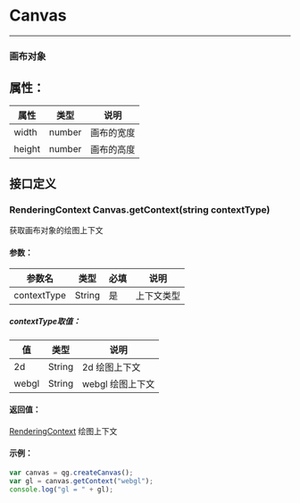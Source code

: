 # Canvas
---

### 画布对象

## 属性：
| 属性      | 类型       | 说明  |
| -------- | -------- | ---- |
| width | number | 画布的宽度    |
| height | number | 画布的高度    |

## 接口定义

### RenderingContext Canvas.getContext(string contextType)

获取画布对象的绘图上下文

#### 参数：

| 参数名      | 类型       | 必填   | 说明       |
| -------- | -------- | ---- | -------- |
| contextType | String | 是    | 上下文类型     |

##### contextType取值：

| 值      | 类型      | 说明       |
| -------- | -------- | -------- |
| 2d | String  | 2d 绘图上下文     |
| webgl | String  | webgl 绘图上下文     |

#### 返回值：
[RenderingContext](/xuan-ran/hua-bu/renderingcontext.md) 绘图上下文

#### 示例：

```javascript
var canvas = qg.createCanvas();
var gl = canvas.getContext("webgl");
console.log("gl = " + gl);
```



